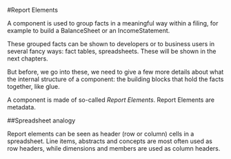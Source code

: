 #Report Elements

A component is used to group facts in a meaningful way within a filing, for example to build a BalanceSheet or an IncomeStatement.

These grouped facts can be shown to developers or to business users in several fancy ways: fact tables, spreadsheets. These will be shown in the next chapters.

But before, we go into these, we need to give a few more details about what the internal structure of a component: the building blocks that hold the facts together, like glue.

A component is made of so-called *Report Elements*. Report Elements are metadata.

##Spreadsheet analogy

Report elements can be seen as header (row or column) cells in a spreadsheet. Line items, abstracts and concepts are most often used as row headers, while dimensions and members are used as column headers.

